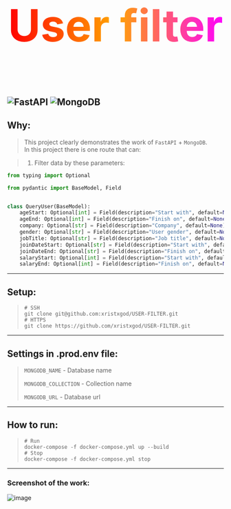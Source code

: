 <p align="center" style="font-size: 103px; font-weight:bold; color: transparent; -webkit-background-clip: text; background-clip: text; background-image: linear-gradient(90deg, red, orange, fuchsia);">
    User filter
</p>


![FastAPI](https://img.shields.io/badge/FastAPI-005571?style=for-the-badge&logo=fastapi) 
![MongoDB](https://img.shields.io/badge/MongoDB-%234ea94b.svg?style=for-the-badge&logo=mongodb&logoColor=white)
-----


## Why:
> This project clearly demonstrates the work of `FastAPI` + `MongoDB`. \
> In this project there is one route that can: 

> 1. Filter data by these parameters:
```python
from typing import Optional

from pydantic import BaseModel, Field


class QueryUser(BaseModel):
    ageStart: Optional[int] = Field(description="Start with", default=None)
    ageEnd: Optional[int] = Field(description="Finish on", default=None)
    company: Optional[str] = Field(description="Company", default=None)
    gender: Optional[str] = Field(description="User gender", default=None)
    jobTitle: Optional[str] = Field(description="Job title", default=None)
    joinDateStart: Optional[str] = Field(description="Start with", default=None)
    joinDateEnd: Optional[str] = Field(description="Finish on", default=None)
    salaryStart: Optional[int] = Field(description="Start with", default=None)
    salaryEnd: Optional[int] = Field(description="Finish on", default=None)

```


-----


## Setup:
> ```shell
> # SSH
> git clone git@github.com:xristxgod/USER-FILTER.git
> # HTTPS
> git clone https://github.com/xristxgod/USER-FILTER.git
> ```


-----


## Settings in .prod.env file:
> `MONGODB_NAME` - Database name
> 
> `MONGODB_COLLECTION` - Collection name
> 
> `MONGODB_URL` - Database url


-----


## How to run:
> ```shell
> # Run
> docker-compose -f docker-compose.yml up --build
> # Stop
> docker-compose -f docker-compose.yml stop
> ```


-----


### Screenshot of the work:
![image](https://user-images.githubusercontent.com/84931791/187871247-f20c562f-41be-4630-9683-9a71d230e30a.png)
